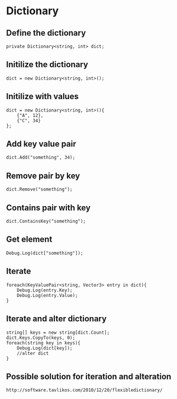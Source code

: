 # Dictionary

## Define the dictionary
```
private Dictionary<string, int> dict;
```

## Initilize the dictionary
```
dict = new Dictionary<string, int>();
```

## Initilize with values
```
dict = new Dictionary<string, int>(){
	{"A", 12},
	{"C", 34}
};
```

## Add key value pair
```
dict.Add("something", 34);
```

## Remove pair by key
```
dict.Remove("something");
```

## Contains pair with key
```
dict.ContainsKey("something");
```

## Get element
```
Debug.Log(dict["something"]);
```

## Iterate
```
foreach(KeyValuePair<string, Vector3> entry in dict){
	Debug.Log(entry.Key);
	Debug.Log(entry.Value);
}
```

## Iterate and alter dictionary
```
string[] keys = new string[dict.Count];
dict.Keys.CopyTo(keys, 0);
foreach(string key in keys){
	Debug.Log(dict[key]);
	//alter dict
}
```

## Possible solution for iteration and alteration
```
http://software.tavlikos.com/2010/12/20/flexibledictionary/
```
